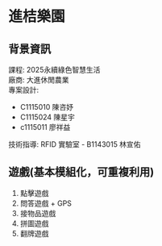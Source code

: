 # 進桔樂園

## 背景資訊
課程: 2025永續綠色智慧生活  
廠商: 大進休閒農業  
專案設計: 
- C1115010  陳咨妤
- C1115024  陳星宇
- c1115011  廖祥益

技術指導: RFID 實驗室 - B1143015 林宣佑

## 遊戲(基本模組化，可重複利用)
1. 點擊遊戲
2. 問答遊戲 + GPS
3. 接物品遊戲
4. 拼圖遊戲
5. 翻牌遊戲
